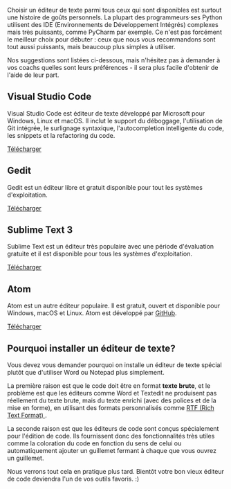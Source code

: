 Choisir un éditeur de texte parmi tous ceux qui sont disponibles est surtout une histoire de goûts personnels. La plupart des programmeurs·ses Python utilisent des IDE (Environnements de Développement Intégrés) complexes mais très puissants, comme PyCharm par exemple. Ce n'est pas forcément le meilleur choix pour débuter : ceux que nous vous recommandons sont tout aussi puissants, mais beaucoup plus simples à utiliser.

Nos suggestions sont listées ci-dessous, mais n'hésitez pas à demander à vos coachs quelles sont leurs préférences - il sera plus facile d'obtenir de l'aide de leur part.

## Visual Studio Code

Visual Studio Code est éditeur de texte développé par Microsoft pour Windows, Linux et macOS. Il inclut le support du déboggage, l'utilisation de Git intégrée, le surlignage syntaxique, l'autocompletion intelligente du code, les snippets et la refactoring du code.

[Télécharger](https://code.visualstudio.com/download)

## Gedit

Gedit est un éditeur libre et gratuit disponible pour tout les systèmes d'exploitation.

[Télécharger](https://wiki.gnome.org/Apps/Gedit#Download)

## Sublime Text 3

Sublime Text est un éditeur très populaire avec une période d'évaluation gratuite et il est disponible pour tous les systèmes d'exploitation.

[Télécharger](https://www.sublimetext.com/3)

## Atom

Atom est un autre éditeur populaire. Il est gratuit, ouvert et disponible pour Windows, macOS et Linux. Atom est développé par [GitHub](https://github.com/).

[Télécharger](https://atom.io/)

## Pourquoi installer un éditeur de texte?

Vous devez vous demander pourquoi on installe un éditeur de texte spécial plutôt que d'utiliser Word ou Notepad plus simplement.

La première raison est que le code doit être en format **texte brute**, et le problème est que les éditeurs comme Word et Textedit ne produisent pas réellement du texte brute, mais du texte enrichi (avec des polices et de la mise en forme), en utilisant des formats personnalisés comme [ RTF (Rich Text Format) ](https://en.wikipedia.org/wiki/Rich_Text_Format).

La seconde raison est que les éditeurs de code sont conçus spécialement pour l'édition de code. Ils fournissent donc des fonctionnalités très utiles comme la coloration du code en fonction du sens de celui ou automatiquement ajouter un guillemet fermant à chaque que vous ouvrez un guillemet.

Nous verrons tout cela en pratique plus tard. Bientôt votre bon vieux éditeur de code deviendra l'un de vos outils favoris. :)